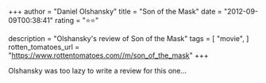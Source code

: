 +++
author = "Daniel Olshansky"
title = "Son of the Mask"
date = "2012-09-09T00:38:41"
rating = "⭐⭐"

description = "Olshansky's review of Son of the Mask"
tags = [
    "movie",
]
rotten_tomatoes_url = "https://www.rottentomatoes.com//m/son_of_the_mask"
+++

Olshansky was too lazy to write a review for this one...
